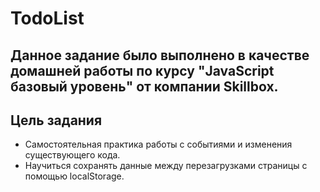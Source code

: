# TodoList

## Данное задание было выполнено в качестве домашней работы по курсу "JavaScript базовый уровень" от компании Skillbox.

## Цель задания

* Самостоятельная практика работы с событиями и изменения существующего кода.
* Научиться сохранять данные между перезагрузками страницы с помощью localStorage.
